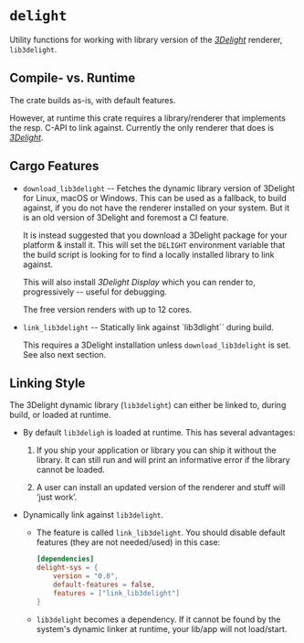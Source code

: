 # `delight`

<!-- cargo-rdme start -->

Utility functions for working with library version of the
[*3Delight*](https://www.3delight.com) renderer, `lib3delight`.

## Compile- vs. Runtime

The crate builds as-is, with default features.

However, at runtime this crate requires a library/renderer that
implements the resp. C-API to link against. Currently the only
renderer that does is [*3Delight*](https://www.3delight.com/).

## Cargo Features

* `download_lib3delight` -- Fetches the dynamic library version of
  3Delight for Linux, macOS or Windows. This can be used as a fallback, to
  build against, if you do not have the renderer installed on your system.
  But it is an old version of 3Delight and foremost a CI feature.

  It is instead suggested that you download a 3Delight package for your
  platform & install it. This will set the `DELIGHT` environment variable
  that the build script is looking for to find a locally installed library
  to link against.

  This will also install *3Delight Display* which you can render to,
  progressively -- useful for debugging.

  The free version renders with up to 12 cores.

* `link_lib3delight` -- Statically link against `lib3dlight`` during build.

  This requires a 3Delight installation unless `download_lib3delight` is
  set. See also next section.

## Linking Style

The 3Delight dynamic library (`lib3delight`) can either be linked to,
during build, or loaded at runtime.

* By default `lib3deligh` is loaded at runtime. This has several
  advantages:

  1. If you ship your application or library you can ship it without the
     library. It can still run and will print an informative error if the
     library cannot be loaded.

  2. A user can install an updated version of the renderer and stuff will
     ‘just work’.

* Dynamically link against `lib3delight`.

  * The feature is called `link_lib3delight`. You should disable default
    features (they are not needed/used) in this case:

    ```toml
    [dependencies]
    delight-sys = {
        version = "0.8",
        default-features = false,
        features = ["link_lib3delight"]
    }
    ```

  * `lib3delight` becomes a dependency. If it cannot be found by the
    system's dynamic linker at runtime, your lib/app will not load/start.

<!-- cargo-rdme end -->
